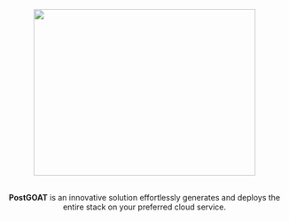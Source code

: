 <div align="center">
  <a href='https://uinnovate.netlify.app/'>
    <img src='https://i.imgur.com/l6na7U6.png' width="400" height="300">
  </a>
</div>

<div align='center'>
<br/>

**PostGOAT**  is an innovative solution effortlessly generates and deploys the entire stack on your preferred cloud service.

